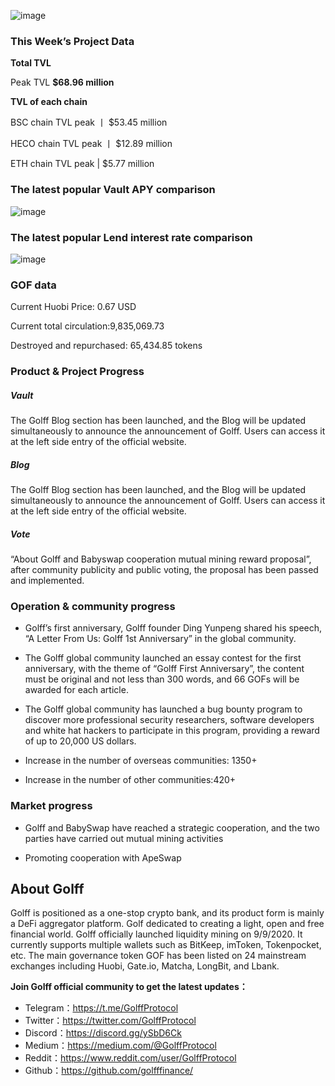 ![image](https://docs.golff.com/blog/page/41.jpg)

### This Week’s Project Data

**Total TVL**

Peak TVL **$68.96 million**

**TVL of each chain**

BSC chain TVL peak 丨 $53.45 million

HECO chain TVL peak 丨 $12.89 million

ETH chain TVL peak | $5.77 million



### The latest popular Vault APY comparison

![image](https://docs.golff.com/blog/page/42.jpg)

### The latest popular Lend interest rate comparison

![image](https://docs.golff.com/blog/page/43.jpg)



### **GOF data**

Current Huobi Price: 0.67 USD

Current total circulation:9,835,069.73

Destroyed and repurchased: 65,434.85 tokens



### Product & Project Progress

##### **Vault**

The Golff Blog section has been launched, and the Blog will be updated simultaneously to announce the announcement of Golff. Users can access it at the left side entry of the official website.

##### Blog

The Golff Blog section has been launched, and the Blog will be updated simultaneously to announce the announcement of Golff. Users can access it at the left side entry of the official website.

##### Vote

“About Golff and Babyswap cooperation mutual mining reward proposal”, after community publicity and public voting, the proposal has been passed and implemented.



### Operation & community progress

- Golff’s first anniversary, Golff founder Ding Yunpeng shared his speech, “A Letter From Us: Golff 1st Anniversary” in the global community.

- The Golff global community launched an essay contest for the first anniversary, with the theme of “Golff First Anniversary”, the content must be original and not less than 300 words, and 66 GOFs will be awarded for each article.

- The Golff global community has launched a bug bounty program to discover more professional security researchers, software developers and white hat hackers to participate in this program, providing a reward of up to 20,000 US dollars.

- Increase in the number of overseas communities: 1350+

- Increase in the number of other communities:420+

  

### Market progress

- Golff and BabySwap have reached a strategic cooperation, and the two parties have carried out mutual mining activities

- Promoting cooperation with ApeSwap

  

## About Golff

Golff is positioned as a one-stop crypto bank, and its product form is mainly a DeFi aggregator platform. Golf dedicated to creating a light, open and free financial world. Golff officially launched liquidity mining on 9/9/2020. It currently supports multiple wallets such as BitKeep, imToken, Tokenpocket, etc. The main governance token GOF has been listed on 24 mainstream exchanges including Huobi, Gate.io, Matcha, LongBit, and Lbank.

**Join Golff official community to get the latest updates：**

- Telegram：https://t.me/GolffProtocol
- Twitter：https://twitter.com/GolffProtocol
- Discord：https://discord.gg/ySbD6Ck
- Medium：https://medium.com/@GolffProtocol
- Reddit：https://www.reddit.com/user/GolffProtocol
- Github：https://github.com/golfffinance/

